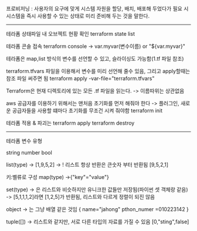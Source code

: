 프로비저닝 : 사용자의 요구에 맞게 시스템 자원을 할당, 배치, 배포해 두었다가 필요 시 시스템을 즉시 사용할 수 있는 상태로 미리 준비해 두는 것을 말한다.

----------------------------------------
테라폼 상태파일 내 오브젝트 현황 확인
terraform state list

테라폼 콘솔 접속
terraform console
-> var.myvar(변수이름) or "${var.myvar}"

테라폼은 map,list 방식의 변수를 선언할 수 있고, 슬라이싱도 가능함(1.tf 파일 참조)

terraform.tfvars 파일을 이용해서 변수를 미리 선언해 줄수 있음, 그리고 apply할때는 참조 파일 써주면 됨
terraform apply -var-file="terraform.tfvars"


Terraform은 현재 디렉토리에 있는 모든 .tf 파일을 읽는다.
-> 이름따위는 상관없음


aws 공급자를 이용하기 위해서는 맨처음 초기화를 먼저 해줘야 한다
-> 플러그인, 새로운 공급자들을 사용할 떄마다 초기화를 무조건 시켜 줘야함
terraform init

테라폼 적용 & 파괴는
terraform apply
terraform destroy

------------------------------------------
테라폼 변수 유형

string
number
bool

list(type)
-> [1,9,5,2]
-> ! 리스트 항상 반환은 큰숫자 부터 반환됨 [9,5,2,1]

키:벨류로 구성
map(type)
->{"key"="value"}

set(type)
-> 은 리스트와 비슷하지만 유니크한 값들만 저장됨(파이썬 셋 객체랑 같음)
-> [5,1,1,1,2]라면 [1,2,5]가 반환됨, 리스트와 다르게 정렬이 되진 않음

object
-> 는 그냥 배열 같은 것임
{
    name="jahong"
    pthon_numer =010223142
}


tuple([])
-> 리스트와 같지만, 서로 다른 타입의 자료를 가질 수 있음
[0,"sting",false]









